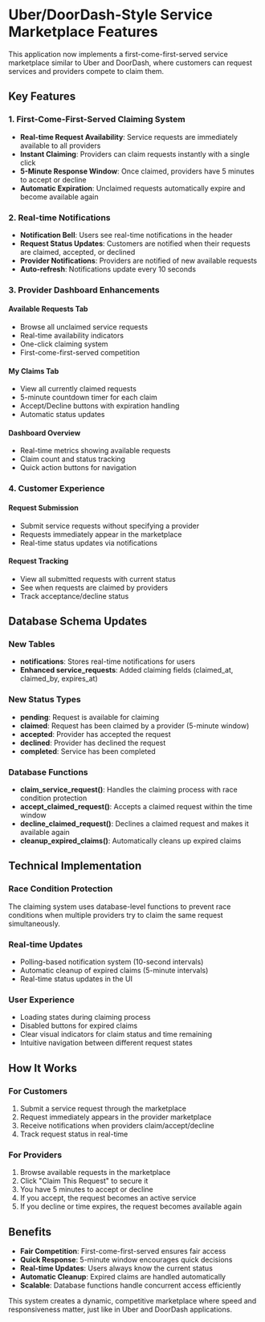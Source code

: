 # Uber/DoorDash-Style Service Marketplace Features

This application now implements a first-come-first-served service marketplace similar to Uber and DoorDash, where customers can request services and providers compete to claim them.

## Key Features

### 1. First-Come-First-Served Claiming System

- **Real-time Request Availability**: Service requests are immediately available to all providers
- **Instant Claiming**: Providers can claim requests instantly with a single click
- **5-Minute Response Window**: Once claimed, providers have 5 minutes to accept or decline
- **Automatic Expiration**: Unclaimed requests automatically expire and become available again

### 2. Real-time Notifications

- **Notification Bell**: Users see real-time notifications in the header
- **Request Status Updates**: Customers are notified when their requests are claimed, accepted, or declined
- **Provider Notifications**: Providers are notified of new available requests
- **Auto-refresh**: Notifications update every 10 seconds

### 3. Provider Dashboard Enhancements

#### Available Requests Tab
- Browse all unclaimed service requests
- Real-time availability indicators
- One-click claiming system
- First-come-first-served competition

#### My Claims Tab
- View all currently claimed requests
- 5-minute countdown timer for each claim
- Accept/Decline buttons with expiration handling
- Automatic status updates

#### Dashboard Overview
- Real-time metrics showing available requests
- Claim count and status tracking
- Quick action buttons for navigation

### 4. Customer Experience

#### Request Submission
- Submit service requests without specifying a provider
- Requests immediately appear in the marketplace
- Real-time status updates via notifications

#### Request Tracking
- View all submitted requests with current status
- See when requests are claimed by providers
- Track acceptance/decline status

## Database Schema Updates

### New Tables
- **notifications**: Stores real-time notifications for users
- **Enhanced service_requests**: Added claiming fields (claimed_at, claimed_by, expires_at)

### New Status Types
- **pending**: Request is available for claiming
- **claimed**: Request has been claimed by a provider (5-minute window)
- **accepted**: Provider has accepted the request
- **declined**: Provider has declined the request
- **completed**: Service has been completed

### Database Functions
- **claim_service_request()**: Handles the claiming process with race condition protection
- **accept_claimed_request()**: Accepts a claimed request within the time window
- **decline_claimed_request()**: Declines a claimed request and makes it available again
- **cleanup_expired_claims()**: Automatically cleans up expired claims

## Technical Implementation

### Race Condition Protection
The claiming system uses database-level functions to prevent race conditions when multiple providers try to claim the same request simultaneously.

### Real-time Updates
- Polling-based notification system (10-second intervals)
- Automatic cleanup of expired claims (5-minute intervals)
- Real-time status updates in the UI

### User Experience
- Loading states during claiming process
- Disabled buttons for expired claims
- Clear visual indicators for claim status and time remaining
- Intuitive navigation between different request states

## How It Works

### For Customers
1. Submit a service request through the marketplace
2. Request immediately appears in the provider marketplace
3. Receive notifications when providers claim/accept/decline
4. Track request status in real-time

### For Providers
1. Browse available requests in the marketplace
2. Click "Claim This Request" to secure it
3. You have 5 minutes to accept or decline
4. If you accept, the request becomes an active service
5. If you decline or time expires, the request becomes available again

## Benefits

- **Fair Competition**: First-come-first-served ensures fair access
- **Quick Response**: 5-minute window encourages quick decisions
- **Real-time Updates**: Users always know the current status
- **Automatic Cleanup**: Expired claims are handled automatically
- **Scalable**: Database functions handle concurrent access efficiently

This system creates a dynamic, competitive marketplace where speed and responsiveness matter, just like in Uber and DoorDash applications. 